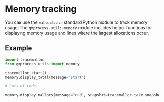 # Memory tracking

You can use the `malloctrace` standard Python module to track memory usage.
The `gmprocess.utils.memory` module includes helper functions for displaying memory usage and lines where the largest allocations occur.

## Example

```python
import tracemalloc
from gmprocess.utils import memory

tracemalloc.start()
memory.display_total(message="start")

# Lots of code...

memory.display_mallocs(message="end", snapshot=tracemalloc.take_snapshot())
```
